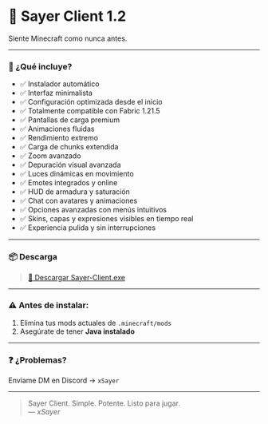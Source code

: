 # 🌌 Sayer Client 1.2

Siente Minecraft como nunca antes.

---

### 🚀 ¿Qué incluye?

- ✅ Instalador automático  
- ✅ Interfaz minimalista  
- ✅ Configuración optimizada desde el inicio  
- ✅ Totalmente compatible con Fabric 1.21.5  
- ✅ Pantallas de carga premium  
- ✅ Animaciones fluidas  
- ✅ Rendimiento extremo  
- ✅ Carga de chunks extendida  
- ✅ Zoom avanzado  
- ✅ Depuración visual avanzada  
- ✅ Luces dinámicas en movimiento  
- ✅ Emotes integrados y online  
- ✅ HUD de armadura y saturación  
- ✅ Chat con avatares y animaciones  
- ✅ Opciones avanzadas con menús intuitivos  
- ✅ Skins, capas y expresiones visibles en tiempo real  
- ✅ Experiencia pulida y sin interrupciones  

---

### 📦 Descarga

> [🔗 Descargar Sayer-Client.exe](https://github.com/4Sayer/Sayer-Client/releases/latest)

---

### ⚠️ Antes de instalar:

1. Elimina tus mods actuales de `.minecraft/mods`  
2. Asegúrate de tener **Java instalado**

---

### ❓ ¿Problemas?

Envíame DM en Discord → `xSayer`

---

> Sayer Client. Simple. Potente. Listo para jugar.  
> — *xSayer*

